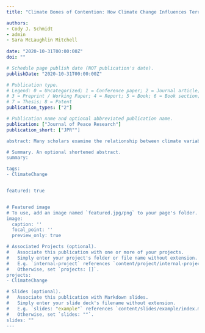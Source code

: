 ```yaml
---
title: "Climate Bones of Contention: How Climate Change Influences Territorial, Maritime, and River Interstate Conflicts"

authors:
- Cody J. Schmidt
- admin
- Sara McLaughlin Mitchell 
 
date: "2020-10-31T00:00:00Z"
doi: ""

# Schedule page publish date (NOT publication's date).
publishDate: "2020-10-31T00:00:00Z"

# Publication type.
# Legend: 0 = Uncategorized; 1 = Conference paper; 2 = Journal article;
# 3 = Preprint / Working Paper; 4 = Report; 5 = Book; 6 = Book section;
# 7 = Thesis; 8 = Patent
publication_types: ["2"]

# Publication name and optional abbreviated publication name.
publication: ["Journal of Peace Research"]
publication_short: ["JPR""]

abstract: Many scholars examine the relationship between climate variability and intrastate conflict onset. While empirical findings in this literature are mixed, we know less about how climate changes increase the risks for interstate conflicts between countries. This article studies climate variability using the issue approach to world politics. We examine whether climate variability influences the onset and militarization of interstate diplomatic conflicts and whether these effects are similar across issues that involve sovereignty claims for land (territory) or water (maritime, river). We focus on two theoretical mechanisms: scarcity (abundance) and uncertainty. We measure these concepts empirically through climate deviation (e.g. droughts/floods, heat waves/cold spells) and climate volatility (greater short-term variance in precipitation/temperature). Analyses of issue claims in the Western Hemisphere and Europe (1901-2001) show that greater deviations and volatility in climate conditions increase risks for new diplomatic conflicts and militarization of ongoing issues and that climate change acts as a trigger for revisionist states.

# Summary. An optional shortened abstract.
summary:

tags:
- ClimateChange


featured: true


# Featured image
# To use, add an image named `featured.jpg/png` to your page's folder. 
image:
  caption: ''
  focal_point: ''
  preview_only: true

# Associated Projects (optional).
#   Associate this publication with one or more of your projects.
#   Simply enter your project's folder or file name without extension.
#   E.g. `internal-project` references `content/project/internal-project/index.md`.
#   Otherwise, set `projects: []`.
projects:
- ClimateChange

# Slides (optional).
#   Associate this publication with Markdown slides.
#   Simply enter your slide deck's filename without extension.
#   E.g. `slides: "example"` references `content/slides/example/index.md`.
#   Otherwise, set `slides: ""`.
slides: ""
---
```





